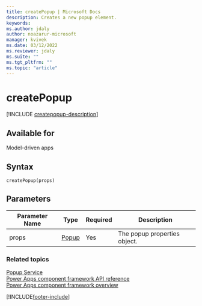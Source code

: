 ```yaml
---
title: createPopup | Microsoft Docs
description: Creates a new popup element.
keywords:
ms.author: jdaly
author: noazarur-microsoft
manager: kvivek
ms.date: 03/12/2022
ms.reviewer: jdaly
ms.suite: ""
ms.tgt_pltfrm: ""
ms.topic: "article"
---
```


# createPopup

[!INCLUDE [createpopup-description](includes/createpopup-description.md)]

## Available for 

Model-driven apps

## Syntax

`createPopup(props)`

## Parameters

| Parameter Name|Type|Required|Description|
| ------------- |----|--------|-----------|
|props|[Popup](../popup.md)|Yes|The popup properties object.|


### Related topics

[Popup Service](../popupservice.md)<br/>
[Power Apps component framework API reference](../../reference/index.md)<br/>
[Power Apps component framework overview](../../overview.md)

[!INCLUDE[footer-include](../../../../includes/footer-banner.md)]